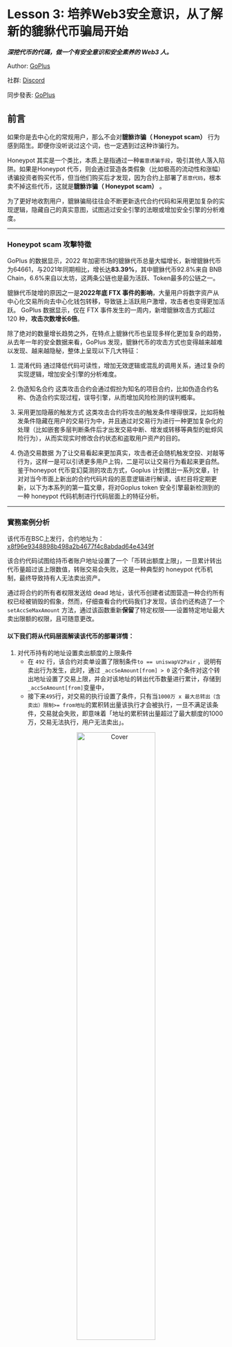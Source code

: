 
# Lesson 3: 培养Web3安全意识，从了解新的貔貅代币骗局开始

***深挖代币的代碼，做一个有安全意识和安全素养的 Web3 人。***

Author: [GoPlus](https://twitter.com/GoplusSecurity)

社群: [Discord](https://discord.gg/Fjyngakf3h)

同步發表: [GoPlus](https://goplussecurity.medium.com/learn-security-risks-with-a-new-honeypot-scam-36bdbf772aa3)

## 前言
如果你是去中心化的常规用户，那么不会对**貔貅诈骗（ Honeypot scam）** 行为感到陌生。即便你没听说过这个词，也一定遇到过这种诈骗行为。

Honeypot 其实是一个类比，本质上是指通过一种`蓄意诱骗手段`，吸引其他人落入陷阱。如果是Honeypot 代币，则会通过营造各类假象（比如极高的流动性和涨幅）诱骗投资者购买代币，但当他们购买后才发现，因为合约上部署了`恶意代码`，根本卖不掉这些代币，这就是**貔貅诈骗（ Honeypot scam）** 。

为了更好地收割用户，貔貅骗局往往会不断更新迭代合约代码和采用更加复杂的实现逻辑，隐藏自己的真实意图，试图逃过安全引擎的法眼或增加安全引擎的分析难度。

---

### Honeypot scam 攻擊特徵
GoPlus 的数据显示，2022 年加密市场的貔貅代币总量大幅增长，新增貔貅代币为64661，与2021年同期相比，增长达**83.39%**，其中貔貅代币92.8%来自 BNB Chain，6.6%来自以太坊，这两条公链也是最为活跃、Token最多的公链之一。

 貔貅代币陡增的原因之一是**2022年底 FTX 事件的影响**，大量用户将数字资产从中心化交易所向去中心化钱包转移，导致链上活跃用户激增，攻击者也变得更加活跃。 GoPlus 数据显示，仅在 FTX 事件发生的一周内，新增貔貅攻击方式超过 120 种，**攻击次数增长6倍**。
 
 除了绝对的数量增长趋势之外，在特点上貔貅代币也呈现多样化更加复杂的趋势，从去年一年的安全数据来看，GoPlus 发现，貔貅代币的攻击方式也变得越来越难以发现、越来越隐秘，整体上呈现以下几大特征：
 
1. 混淆代码
通过降低代码可读性，增加无效逻辑或混乱的调用关系，通过复杂的实现逻辑，增加安全引擎的分析难度。
 
2. 伪造知名合约
这类攻击合约会通过假扮为知名的项目合约，比如伪造合约名称、伪造合约实现过程，误导引擎，从而增加风险检测的误判概率。
 
3. 采用更加隐蔽的触发方式
这类攻击合约将攻击的触发条件埋得很深，比如将触发条件隐藏在用户的交易行为中，并且通过对交易行为进行一种更加复杂化的处理（比如嵌套多层判断条件后才出发交易中断、增发或转移等典型的蚍蜉风险行为），从而实现实时修改合约状态和盗取用户资产的目的。
 
4. 伪造交易数据
为了让交易看起来更加真实，攻击者还会随机触发空投、对敲等行为，这样一是可以引诱更多用户上钩，二是可以让交易行为看起来更自然。
鉴于honeypot 代币变幻莫测的攻击方式，Goplus 计划推出一系列文章，针对对当今市面上新出的合约代码片段的恶意逻辑进行解读，该栏目将定期更新，以下为本系列的第一篇文章，将对Goplus token 安全引擎最新检测到的一种 honeypot 代码机制进行代码层面上的特征分析。

---

### 實務案例分析

该代币在BSC上发行，合约地址为：[x8f96e9348898b498a2b4677f4c8abdad64e4349f](https://bscscan.com/address/0x8f96e9348898b498a2b4677f4c8abdad64e4349f#code)
 
该合约代码试图给持币者账户地址设置了一个「币转出额度上限」，一旦累计转出代币量超过该上限数值，转账交易会失败，这是一种典型的 honeypot 代币机制，最终导致持有人无法卖出资产。

通过将合约的所有者权限发送给 dead 地址，该代币创建者试图营造一种合约所有权已经被销毁的假象，然而，仔细查看合约代码我们才发现，该合约还构造了一个 `setAccSeMaxAmount` 方法，通过该函数重新**保留**了特定权限——设置特定地址最大卖出限额的权限，且可随意更改。

#### 以下我们将从代码层面解读该代币的部署详情：

  1. 对代币持有的地址设置卖出额度的上限条件
     * 在 `492` 行，该合约对卖单设置了限制条件`to == uniswapV2Pair` ，说明有卖出行为发生，此时，通过 `_accSeAmount[from] > 0` 这个条件对这个转出地址设置了交易上限，并会对该地址的转出代币数量进行累计，存储到`_accSeAmount[from]`变量中，
     * 接下来`495`行，对交易的执行设置了条件，只有当`1000万 x 最大总转出（含卖出）限制>= from地址`的累积转出量该执行才会被执行，一旦不满足该条件，交易就会失败，即意味着「地址的累积转出量超过了最大额度的1000万，交易无法执行，用户无法卖出」。

<div align=center>
<img src="https://user-images.githubusercontent.com/107821372/212649168-4a08b1a9-1a16-4591-b0ef-3a6553730826.png" alt="Cover" width="60%"/>
</div>


2. `setAccSeMaxAmount` 方法设置最大转出限额
    - 看区块浏览器，发现合约所有权已经转给dead `0x000000000000000000000000000000000000dead`了，这意味着合约创建者已经销毁了对合约的所有控制权限。那么，这个 `_accSeMaxAmount[from]`  是在哪设置的呢？
      
    <div align=center>
    <img src="https://user-images.githubusercontent.com/107821372/212655600-ae0ca5c8-8925-4270-990f-65fc483e0e68.png" alt="Cover" width="60%"/>
    </div>
      
    - 仔细查看合约代码，我们发现，该合约中还构造了一个 `setAccSeMaxAmount` 方法，该方法可用来对某地址设置最大转出限额`_accSeMaxAmount`，且该方法只有一个唯一的执行者`contractSender1`，此变量在合约部署时赋值为了合约创建者 。

    <div align=center>
    <img src="https://user-images.githubusercontent.com/107821372/212652980-c9451d73-6be7-457a-9b14-fed54f915425.png" alt="Cover" width="60%"/>
    </div>
    
    - 此时我们确定，该合约表面上看起来似乎已`disable`了所有合约创建者的方法权限，实际上则在合约中定义了一个仅可由`contractSender1`调用的函数`setAccSeMaxAmount` ，通过该函数项目方保留了特定权限——设置特定地址最大卖出限额的权限，且可随意更改。




